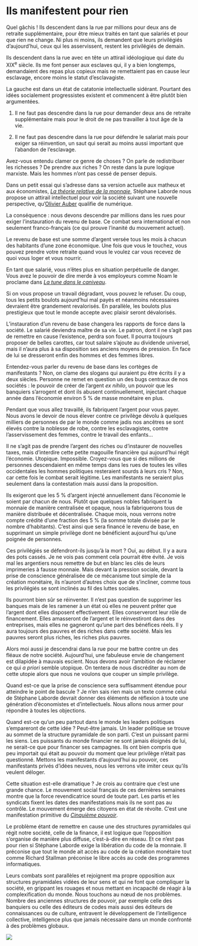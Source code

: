 # Ils manifestent pour rien

Quel gâchis ! Ils descendent dans la rue par millions pour deux ans de retraite supplémentaire, pour être mieux traités en tant que salariés et pour que rien ne change. Ni plus ni moins, ils demandent que leurs privilégiés d’aujourd’hui, ceux qui les asservissent, restent les privilégiés de demain.

Ils descendent dans la rue avec en tête un attirail idéologique qui date du XIX<sup>e</sup> siècle. Ils me font penser aux esclaves qui, il y a bien longtemps, demandaient des repas plus copieux mais ne remettaient pas en cause leur esclavage, encore moins le statut d’esclavagiste.

La gauche est dans un état de catatonie intellectuelle sidérant. Pourtant des idées socialement progressistes existent et commencent à être plutôt bien argumentées.

1. Il ne faut pas descendre dans la rue pour demander deux ans de retraite supplémentaire mais pour le droit de ne pas travailler à tout âge de la vie.

2. Il ne faut pas descendre dans la rue pour défendre le salariat mais pour exiger sa réinvention, un saut qui serait au moins aussi important que l’abandon de l’esclavage.

Avez-vous entendu clamer ce genre de choses ? On parle de redistribuer les richesses ? De prendre aux riches ? On reste dans la pure logique marxiste. Mais les hommes n’ont pas cessé de penser depuis.

Dans un petit essai qui s’adresse dans sa version actuelle aux matheux et aux économistes, [*La théorie relative de la monnaie*](http://www.creationmonetaire.info/2010/11/theorie-relative-de-la-monnaie-10.html), Stéphane Laborde nous propose un attirail intellectuel pour voir la société suivant une nouvelle perspective, qu’[Olivier Auber](http://perspective-numerique.net/) qualifie de numérique.

La conséquence : nous devons descendre par millions dans les rues pour exiger l’instauration du revenu de base. Ce combat sera international et non seulement franco-français (ce qui prouve l’inanité du mouvement actuel).

Le revenu de base est une somme d’argent versée tous les mois à chacun des habitants d’une zone économique. Une fois que vous le touchez, vous pouvez prendre votre retraite quand vous le voulez car vous recevez de quoi vous loger et vous nourrir.

En tant que salarié, vous n’êtes plus en situation perpétuelle de danger. Vous avez le pouvoir de dire merde à vos employeurs comme Noam le proclame dans [*La tune dans le caniveau*](https://tcrouzet.com/tune-caniveau/).

Si on vous propose un travail dégradant, vous pouvez le refuser. Du coup, tous les petits boulots aujourd’hui mal payés et néanmoins nécessaires devraient être grandement revalorisés. En parallèle, les boulots plus prestigieux que tout le monde accepte avec plaisir seront dévalorisés.

L’instauration d’un revenu de base changera les rapports de force dans la société. Le salarié deviendra maître de sa vie. Le patron, dont il ne s’agit pas de remettre en cause l’existence, perdra son fouet. Il pourra toujours proposer de belles carottes, car tout salaire s’ajoute au dividende universel, mais il n’aura plus à sa disposition ses anciens moyens de pression. En face de lui se dresseront enfin des hommes et des femmes libres.

Entendez-vous parler du revenu de base dans les cortèges de manifestants ? Non, on clame des slogans qui auraient pu être écrits il y a deux siècles. Personne ne remet en question un des bugs centraux de nos sociétés : le pouvoir de créer de l’argent *ex nihilo*, un pouvoir que les banquiers s’arrogent et dont ils abusent continuellement, injectant chaque année dans l’économie environ 5 % de masse monétaire en plus.

Pendant que vous allez travaillé, ils fabriquent l’argent pour vous payer. Nous avons le devoir de nous élever contre ce privilège dévolu à quelques milliers de personnes de par le monde comme jadis nos ancêtres se sont élevés contre la noblesse de robe, contre les esclavagistes, contre l’asservissement des femmes, contre le travail des enfants…

Il ne s’agit pas de prendre l’argent des riches ou d’instaurer de nouvelles taxes, mais d’interdire cette petite magouille financière qui aujourd’hui régit l’économie. Utopique. Impossible. Croyez-vous que si des millions de personnes descendaient en même temps dans les rues de toutes les villes occidentales les hommes politiques resteraient sourds à leurs cris ? Non, car cette fois le combat serait légitime. Les manifestants ne seraient plus seulement dans la contestation mais aussi dans la proposition.

Ils exigeront que les 5 % d’argent injecté annuellement dans l’économie le soient par chacun de nous. Plutôt que quelques nobles fabriquent la monnaie de manière centralisée et opaque, nous la fabriquerons tous de manière distribuée et décentralisée. Chaque mois, nous verrons notre compte crédité d’une fraction des 5 % (la somme totale divisée par le nombre d’habitants). C’est ainsi que sera financé le revenu de base, en supprimant un simple privilège dont ne bénéficient aujourd’hui qu’une poignée de personnes.

Ces privilégiés se défendront-ils jusqu’à la mort ? Oui, au début. Il y a aura des pots cassés. Je ne vois pas comment cela pourrait être évité. Je vois mal les argentiers nous remettre de but en blanc les clés de leurs imprimeries à fausse monnaie. Mais devant la pression sociale, devant la prise de conscience généralisée de ce mécanisme tout simple de la création monétaire, ils n’auront d’autres choix que de s’incliner, comme tous les privilégiés se sont inclinés au fil des luttes sociales.

Ils pourront bien sûr se réinventer. Il n’est pas question de supprimer les banques mais de les ramener à un état où elles ne peuvent prêter que l’argent dont elles disposent effectivement. Elles conserveront leur rôle de financement. Elles amasseront de l’argent et le réinvestiront dans des entreprises, mais elles ne gagneront qu’une part des bénéfices réels. Il y aura toujours des pauvres et des riches dans cette société. Mais les pauvres seront plus riches, les riches plus pauvres.

Alors moi aussi je descendrai dans la rue pour me battre contre un des fléaux de notre société. Aujourd’hui, une fabuleuse envie de changement est dilapidée à mauvais escient. Nous devons avoir l’ambition de réclamer ce qui *a priori* semble utopique. On tentera de nous discréditer au nom de cette utopie alors que nous ne voulons que couper un simple privilège.

Quand est-ce que la prise de conscience sera suffisamment étendue pour atteindre le point de bascule ? Je n’en sais rien mais un texte comme celui de Stéphane Laborde devrait donner des éléments de réflexion à toute une génération d’économistes et d’intellectuels. Nous allons nous armer pour répondre à toutes les objections.

Quand est-ce qu’un peu partout dans le monde les leaders politiques s’empareront de cette idée ? Peut-être jamais. Un leader politique se trouve au sommet de la structure pyramidale de son parti. C’est un puissant parmi les siens. Les puissants du monde financier ne sont jamais éloignés de lui, ne serait-ce que pour financer ses campagnes. Ils ont bien compris que peu importait qui était au pouvoir du moment que leur privilège n’était pas questionné. Mettons les manifestants d’aujourd’hui au pouvoir, ces manifestants privés d’idées neuves, nous les verrons vite imiter ceux qu’ils veulent déloger.

Cette situation est-elle dramatique ? Je crois au contraire que c’est une grande chance. Le mouvement social français de ces dernières semaines montre que la force revendicatrice sourd de toute part. Les partis et les syndicats fixent les dates des manifestations mais ils ne sont pas au contrôle. Le mouvement émerge des citoyens en état de révolte. C’est une manifestation primitive du [*Cinquième pouvoir*](https://tcrouzet.com/le-cinquieme-pouvoir/).

Le problème étant de remettre en cause une des structures pyramidales qui régit notre société, celle de la finance, il est logique que l’opposition s’organise de manière plus diffuse, c’est-à-dire en réseau. Et ce n’est pas pour rien si Stéphane Laborde exige la libération du code de la monnaie. Il préconise que tout le monde ait accès au code de la création monétaire tout comme Richard Stallman préconise le libre accès au code des programmes informatiques.

Leurs combats sont parallèles et rejoignent ma propre opposition aux structures pyramidales vidées de leur sens et qui ne font que compliquer la société, en grippant les rouages et nous mettant en incapacité de réagir à la complexification du monde. Nous touchons au nœud de nos problèmes. Nombre des anciennes structures de pouvoir, par exemple celle des banquiers ou celle des éditeurs de codes mais aussi des éditeurs de connaissances ou de culture, entravent le développement de l’intelligence collective, intelligence plus que jamais nécessaire dans un monde confronté à des problèmes globaux.

![](https://tcrouzet.com/images_tc/2010/11/TRM_v1_01.jpg)